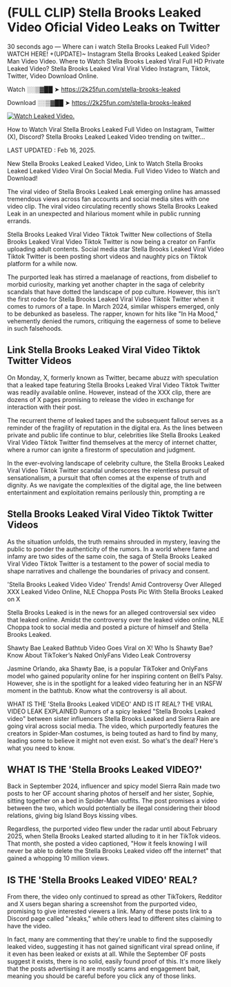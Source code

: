 # (FULL CLIP) Stella Brooks Leaked Video Oficial Video Leaks on Twitter

30 seconds ago — Where can i watch Stella Brooks Leaked Full Video? WATCH HERE! +(UPDATE)~ Instagram Stella Brooks Leaked Leaked Spider Man Video Video. Where to Watch Stella Brooks Leaked Viral Full HD Private Leaked Video? Stella Brooks Leaked Viral Viral Video Instagram, Tiktok, Twitter, Video Download Online.

Watch ░░▒▓██ ➤ https://2k25fun.com/stella-brooks-leaked

Download ░░▒▓██ ➤ https://2k25fun.com/stella-brooks-leaked

[![Watch Leaked Video.](https://miro.medium.com/v2/resize:fit:828/format:webp/1*cilzJN44JGOrTw9NJCrNHA.gif "Watch Leaked Video")](https://2k25fun.com/stella-brooks-leaked)

How to Watch Viral Stella Brooks Leaked Full Video on Instagram, Twitter (X), Discord? Stella Brooks Leaked Leaked Video trending on twitter...

LAST UPDATED : Feb 16, 2025.

New Stella Brooks Leaked Leaked Video, Link to Watch Stella Brooks Leaked Leaked Video Viral On Social Media. Full Video Video to Watch and Download!

The viral video of Stella Brooks Leaked Leak emerging online has amassed tremendous views across fan accounts and social media sites with one video clip. The viral video circulating recently shows Stella Brooks Leaked Leak in an unexpected and hilarious moment while in public running errands.

Stella Brooks Leaked Viral Video Tiktok Twitter New collections of Stella Brooks Leaked Viral Video Tiktok Twitter is now being a creator on Fanfix uploading adult contents. Social media star Stella Brooks Leaked Viral Video Tiktok Twitter is been posting short videos and naughty pics on Tiktok platform for a while now.

The purported leak has stirred a maelanage of reactions, from disbelief to morbid curiosity, marking yet another chapter in the saga of celebrity scandals that have dotted the landscape of pop culture. However, this isn't the first rodeo for Stella Brooks Leaked Viral Video Tiktok Twitter when it comes to rumors of a tape. In March 2024, similar whispers emerged, only to be debunked as baseless. The rapper, known for hits like "In Ha Mood," vehemently denied the rumors, critiquing the eagerness of some to believe in such falsehoods.

## Link Stella Brooks Leaked Viral Video Tiktok Twitter Videos

On Monday, X, formerly known as Twitter, became abuzz with speculation that a leaked tape featuring Stella Brooks Leaked Viral Video Tiktok Twitter was readily available online. However, instead of the XXX clip, there are dozens of X pages promising to release the video in exchange for interaction with their post.

The recurrent theme of leaked tapes and the subsequent fallout serves as a reminder of the fragility of reputation in the digital era. As the lines between private and public life continue to blur, celebrities like Stella Brooks Leaked Viral Video Tiktok Twitter find themselves at the mercy of internet chatter, where a rumor can ignite a firestorm of speculation and judgment.

In the ever-evolving landscape of celebrity culture, the Stella Brooks Leaked Viral Video Tiktok Twitter scandal underscores the relentless pursuit of sensationalism, a pursuit that often comes at the expense of truth and dignity. As we navigate the complexities of the digital age, the line between entertainment and exploitation remains perilously thin, prompting a re

##  Stella Brooks Leaked Viral Video Tiktok Twitter Videos

As the situation unfolds, the truth remains shrouded in mystery, leaving the public to ponder the authenticity of the rumors. In a world where fame and infamy are two sides of the same coin, the saga of Stella Brooks Leaked Viral Video Tiktok Twitter is a testament to the power of social media to shape narratives and challenge the boundaries of privacy and consent.

'Stella Brooks Leaked Video Video' Trends! Amid Controversy Over Alleged XXX Leaked Video Online, NLE Choppa Posts Pic With Stella Brooks Leaked on X

Stella Brooks Leaked is in the news for an alleged controversial sex video that leaked online. Amidst the controversy over the leaked video online, NLE Choppa took to social media and posted a picture of himself and Stella Brooks Leaked.

Shawty Bae Leaked Bathtub Video Goes Viral on X! Who Is Shawty Bae? Know About TikToker’s Naked OnlyFans Video Leak Controversy

Jasmine Orlando, aka Shawty Bae, is a popular TikToker and OnlyFans model who gained popularity online for her inspiring content on Bell’s Palsy. However, she is in the spotlight for a leaked video featuring her in an NSFW moment in the bathtub. Know what the controversy is all about.

WHAT IS THE 'Stella Brooks Leaked VIDEO' AND IS IT REAL? THE VIRAL VIDEO LEAK EXPLAINED Rumors of a spicy leaked "Stella Brooks Leaked video" between sister influencers Stella Brooks Leaked and Sierra Rain are going viral across social media. The video, which purportedly features the creators in Spider-Man costumes, is being touted as hard to find by many, leading some to believe it might not even exist. So what's the deal? Here's what you need to know.

## WHAT IS THE 'Stella Brooks Leaked VIDEO?'

Back in September 2024, influencer and spicy model Sierra Rain made two posts to her OF account sharing photos of herself and her sister, Sophie, sitting together on a bed in Spider-Man outfits. The post promises a video between the two, which would potentially be illegal considering their blood relations, giving big Island Boys kissing vibes.

Regardless, the purported video flew under the radar until about February 2025, when Stella Brooks Leaked started alluding to it in her TikTok videos. That month, she posted a video captioned, "How it feels knowing I will never be able to delete the Stella Brooks Leaked video off the internet" that gained a whopping 10 million views.

## IS THE 'Stella Brooks Leaked VIDEO' REAL?

From there, the video only continued to spread as other TikTokers, Redditor and X users began sharing a screenshot from the purported video, promising to give interested viewers a link. Many of these posts link to a Discord page called "xleaks," while others lead to different sites claiming to have the video.

In fact, many are commenting that they're unable to find the supposedly leaked video, suggesting it has not gained significant viral spread online, if it even has been leaked or exists at all. While the September OF posts suggest it exists, there is no solid, easily found proof of this. It's more likely that the posts advertising it are mostly scams and engagement bait, meaning you should be careful before you click any of those links.